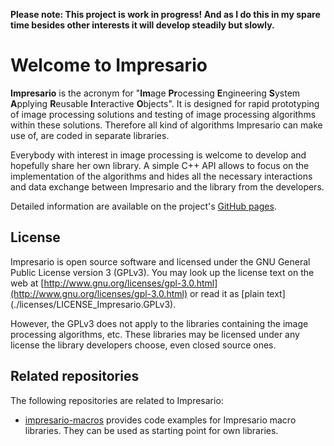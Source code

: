 **Please note: This project is work in progress! 
And as I do this in my spare time besides other 
interests it will develop steadily but slowly.**

# Welcome to Impresario
**Impresario** is the acronym for "**Im**age **Pr**ocessing **E**ngineering **S**ystem **A**pplying **R**eusable 
**I**nteractive **O**bjects".
It is designed for rapid prototyping of image processing solutions and testing of image processing algorithms
within these solutions. Therefore all kind of algorithms Impresario can make use of, are coded in separate libraries.

Everybody with interest in image processing is welcome to develop and hopefully share her own library. A simple C++ API 
allows to focus on the implementation of the algorithms and hides all the necessary interactions and data exchange between 
Impresario and the library from the developers.

Detailed information are available on the project's [GitHub pages](http://llibuda.github.io/impresario/web/index.html).

## License
Impresario is open source software and licensed under the GNU General Public License version 3 (GPLv3). You may look up the license text 
on the web at [http://www.gnu.org/licenses/gpl-3.0.html](http://www.gnu.org/licenses/gpl-3.0.html) or read it as [plain text]
(./licenses/LICENSE_Impresario.GPLv3).

However, the GPLv3 does not apply to the libraries containing the image processing algorithms, etc. These libraries
may be licensed under any license the library developers choose, even closed source ones. 

## Related repositories
The following repositories are related to Impresario:
* [impresario-macros](https://github.com/llibuda/impresario-macros) provides code examples for Impresario macro libraries. 
  They can be used as starting point for own libraries.
  
  

